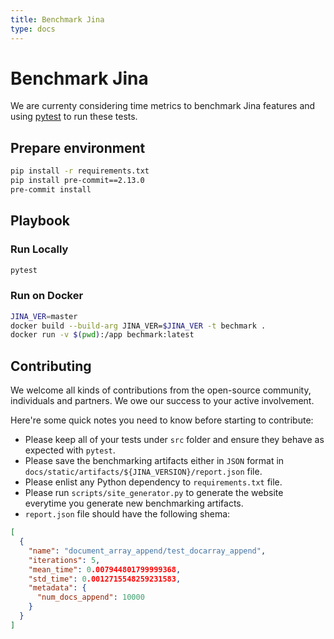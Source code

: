 ```yaml
---
title: Benchmark Jina
type: docs
---
```

# Benchmark Jina

We are currenty considering time metrics to benchmark Jina features and using [pytest](https://docs.pytest.org/en/6.2.x/) to run these tests.

## Prepare environment

```bash
pip install -r requirements.txt
pip install pre-commit==2.13.0
pre-commit install
```

## Playbook

### Run Locally

```bash
pytest
```

### Run on Docker

```bash
JINA_VER=master
docker build --build-arg JINA_VER=$JINA_VER -t bechmark .
docker run -v $(pwd):/app bechmark:latest
```

## Contributing

We welcome all kinds of contributions from the open-source community, individuals and partners. We owe our success to your active involvement.

Here're some quick notes you need to know before starting to contribute:

- Please keep all of your tests under `src` folder and ensure they behave as expected with `pytest`.
- Please save the benchmarking artifacts either in `JSON` format in `docs/static/artifacts/${JINA_VERSION}/report.json` file.
- Please enlist any Python dependency to `requirements.txt` file.
- Please run `scripts/site_generator.py` to generate the website everytime you generate new benchmarking artifacts.
- `report.json` file should have the following shema:

```json
[
  {
    "name": "document_array_append/test_docarray_append",
    "iterations": 5,
    "mean_time": 0.007944801799999368,
    "std_time": 0.0012715548259231583,
    "metadata": {
      "num_docs_append": 10000
    }
  }
]
```
